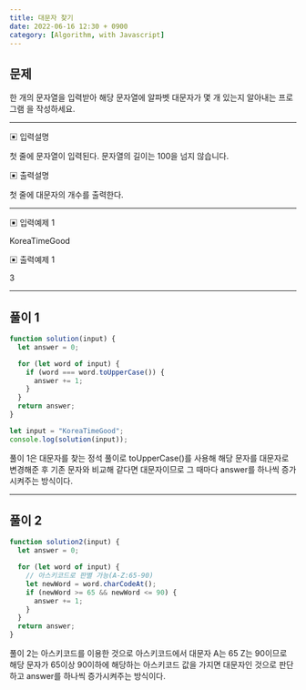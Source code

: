 ```yaml
---
title: 대문자 찾기
date: 2022-06-16 12:30 + 0900
category: [Algorithm, with Javascript]
---
```


## 문제

한 개의 문자열을 입력받아 해당 문자열에 알파벳 대문자가 몇 개 있는지 알아내는 프로그램 을 작성하세요.

<hr>

▣ 입력설명

첫 줄에 문자열이 입력된다. 문자열의 길이는 100을 넘지 않습니다.

▣ 출력설명

첫 줄에 대문자의 개수를 출력한다.

<hr>

▣ 입력예제 1

KoreaTimeGood

▣ 출력예제 1

3

<hr>

## 풀이 1

```js
function solution(input) {
  let answer = 0;

  for (let word of input) {
    if (word === word.toUpperCase()) {
      answer += 1;
    }
  }
  return answer;
}

let input = "KoreaTimeGood";
console.log(solution(input));
```

풀이 1은 대문자를 찾는 정석 풀이로 toUpperCase()를 사용해 해당 문자를 대문자로 변경해준 후 기존 문자와 비교해 같다면 대문자이므로 그 때마다 answer를 하나씩 증가시켜주는 방식이다.

<hr>

## 풀이 2

```js
function solution2(input) {
  let answer = 0;

  for (let word of input) {
    // 아스키코드로 판별 가능(A-Z:65-90)
    let newWord = word.charCodeAt();
    if (newWord >= 65 && newWord <= 90) {
      answer += 1;
    }
  }
  return answer;
}
```

풀이 2는 아스키코드를 이용한 것으로 아스키코드에서 대문자 A는 65 Z는 90이므로 해당 문자가 65이상 90이하에 해당하는 아스키코드 값을 가지면 대문자인 것으로 판단하고 answer를 하나씩 증가시켜주는 방식이다.
